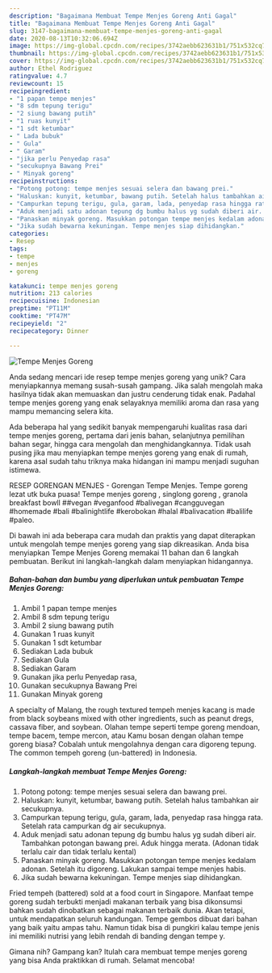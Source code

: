 ```yaml
---
description: "Bagaimana Membuat Tempe Menjes Goreng Anti Gagal"
title: "Bagaimana Membuat Tempe Menjes Goreng Anti Gagal"
slug: 3147-bagaimana-membuat-tempe-menjes-goreng-anti-gagal
date: 2020-08-13T10:32:06.694Z
image: https://img-global.cpcdn.com/recipes/3742aebb623631b1/751x532cq70/tempe-menjes-goreng-foto-resep-utama.jpg
thumbnail: https://img-global.cpcdn.com/recipes/3742aebb623631b1/751x532cq70/tempe-menjes-goreng-foto-resep-utama.jpg
cover: https://img-global.cpcdn.com/recipes/3742aebb623631b1/751x532cq70/tempe-menjes-goreng-foto-resep-utama.jpg
author: Ethel Rodriguez
ratingvalue: 4.7
reviewcount: 15
recipeingredient:
- "1 papan tempe menjes"
- "8 sdm tepung terigu"
- "2 siung bawang putih"
- "1 ruas kunyit"
- "1 sdt ketumbar"
- " Lada bubuk"
- " Gula"
- " Garam"
- "jika perlu Penyedap rasa"
- "secukupnya Bawang Prei"
- " Minyak goreng"
recipeinstructions:
- "Potong potong: tempe menjes sesuai selera dan bawang prei."
- "Haluskan: kunyit, ketumbar, bawang putih. Setelah halus tambahkan air secukupnya."
- "Campurkan tepung terigu, gula, garam, lada, penyedap rasa hingga rata. Setelah rata campurkan dg air secukupnya."
- "Aduk menjadi satu adonan tepung dg bumbu halus yg sudah diberi air. Tambahkan potongan bawang prei. Aduk hingga merata. (Adonan tidak terlalu cair dan tidak terlalu kental)"
- "Panaskan minyak goreng. Masukkan potongan tempe menjes kedalam adonan. Setelah itu digoreng. Lakukan sampai tempe menjes habis."
- "Jika sudah bewarna kekuningan. Tempe menjes siap dihidangkan."
categories:
- Resep
tags:
- tempe
- menjes
- goreng

katakunci: tempe menjes goreng 
nutrition: 213 calories
recipecuisine: Indonesian
preptime: "PT11M"
cooktime: "PT47M"
recipeyield: "2"
recipecategory: Dinner

---
```



![Tempe Menjes Goreng](https://img-global.cpcdn.com/recipes/3742aebb623631b1/751x532cq70/tempe-menjes-goreng-foto-resep-utama.jpg)

Anda sedang mencari ide resep tempe menjes goreng yang unik? Cara menyiapkannya memang susah-susah gampang. Jika salah mengolah maka hasilnya tidak akan memuaskan dan justru cenderung tidak enak. Padahal tempe menjes goreng yang enak selayaknya memiliki aroma dan rasa yang mampu memancing selera kita.

Ada beberapa hal yang sedikit banyak mempengaruhi kualitas rasa dari tempe menjes goreng, pertama dari jenis bahan, selanjutnya pemilihan bahan segar, hingga cara mengolah dan menghidangkannya. Tidak usah pusing jika mau menyiapkan tempe menjes goreng yang enak di rumah, karena asal sudah tahu triknya maka hidangan ini mampu menjadi suguhan istimewa.

RESEP GORENGAN MENJES - Gorengan Tempe Menjes. Tempe goreng lezat utk buka puasa! Tempe menjes goreng , singlong goreng , granola breakfast bowll ##vegan #veganfood #balivegan #cangguvegan #homemade #bali #balinightlife #kerobokan #halal #balivacation #balilife #paleo.


Di bawah ini ada beberapa cara mudah dan praktis yang dapat diterapkan untuk mengolah tempe menjes goreng yang siap dikreasikan. Anda bisa menyiapkan Tempe Menjes Goreng memakai 11 bahan dan 6 langkah pembuatan. Berikut ini langkah-langkah dalam menyiapkan hidangannya.

<!--inarticleads1-->

##### Bahan-bahan dan bumbu yang diperlukan untuk pembuatan Tempe Menjes Goreng:

1. Ambil 1 papan tempe menjes
1. Ambil 8 sdm tepung terigu
1. Ambil 2 siung bawang putih
1. Gunakan 1 ruas kunyit
1. Gunakan 1 sdt ketumbar
1. Sediakan  Lada bubuk
1. Sediakan  Gula
1. Sediakan  Garam
1. Gunakan jika perlu Penyedap rasa,
1. Gunakan secukupnya Bawang Prei
1. Gunakan  Minyak goreng


A specialty of Malang, the rough textured tempeh menjes kacang is made from black soybeans mixed with other ingredients, such as peanut dregs, cassava fiber, and soybean. Olahan tempe seperti tempe goreng mendoan, tempe bacem, tempe mercon, atau Kamu bosan dengan olahan tempe goreng biasa? Cobalah untuk mengolahnya dengan cara digoreng tepung. The common tempeh goreng (un-battered) in Indonesia. 

<!--inarticleads2-->

##### Langkah-langkah membuat Tempe Menjes Goreng:

1. Potong potong: tempe menjes sesuai selera dan bawang prei.
1. Haluskan: kunyit, ketumbar, bawang putih. Setelah halus tambahkan air secukupnya.
1. Campurkan tepung terigu, gula, garam, lada, penyedap rasa hingga rata. Setelah rata campurkan dg air secukupnya.
1. Aduk menjadi satu adonan tepung dg bumbu halus yg sudah diberi air. Tambahkan potongan bawang prei. Aduk hingga merata. (Adonan tidak terlalu cair dan tidak terlalu kental)
1. Panaskan minyak goreng. Masukkan potongan tempe menjes kedalam adonan. Setelah itu digoreng. Lakukan sampai tempe menjes habis.
1. Jika sudah bewarna kekuningan. Tempe menjes siap dihidangkan.


Fried tempeh (battered) sold at a food court in Singapore. Manfaat tempe goreng sudah terbukti menjadi makanan terbaik yang bisa dikonsumsi bahkan sudah dinobatkan sebagai makanan terbaik dunia. Akan tetapi, untuk mendapatkan seluruh kandungan. Tempe gembos dibuat dari bahan yang baik yaitu ampas tahu. Namun tidak bisa di pungkiri kalau tempe jenis ini memiliki nutrisi yang lebih rendah di banding dengan tempe y. 

Gimana nih? Gampang kan? Itulah cara membuat tempe menjes goreng yang bisa Anda praktikkan di rumah. Selamat mencoba!
